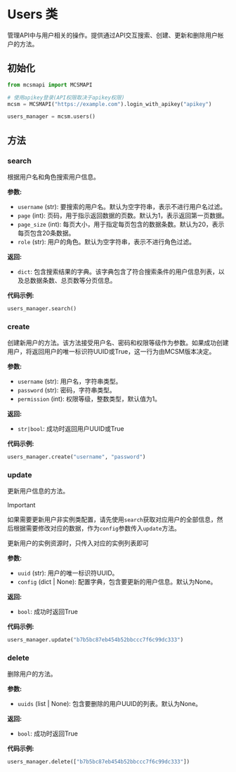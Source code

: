 # Users 类

管理API中与用户相关的操作。提供通过API交互搜索、创建、更新和删除用户帐户的方法。

## 初始化

```python
from mcsmapi import MCSMAPI

# 使用apikey登录(API权限取决于apikey权限)
mcsm = MCSMAPI("https://example.com").login_with_apikey("apikey")

users_manager = mcsm.users()
```

## 方法

### search

根据用户名和角色搜索用户信息。

**参数:**
- `username` (str): 要搜索的用户名。默认为空字符串，表示不进行用户名过滤。
- `page` (int): 页码，用于指示返回数据的页数。默认为1，表示返回第一页数据。
- `page_size` (int): 每页大小，用于指定每页包含的数据条数。默认为20，表示每页包含20条数据。
- `role` (str): 用户的角色。默认为空字符串，表示不进行角色过滤。

**返回:**
- `dict`: 包含搜索结果的字典。该字典包含了符合搜索条件的用户信息列表，以及总数据条数、总页数等分页信息。

**代码示例:**
```python
users_manager.search()
```

### create

创建新用户的方法。该方法接受用户名、密码和权限等级作为参数。如果成功创建用户，将返回用户的唯一标识符UUID或True，这一行为由MCSM版本决定。

**参数:**
- `username` (str): 用户名，字符串类型。
- `password` (str): 密码，字符串类型。
- `permission` (int): 权限等级，整数类型，默认值为1。

**返回:**
- `str|bool`: 成功时返回用户UUID或True

**代码示例:**
```python
users_manager.create("username", "password")
```

### update

更新用户信息的方法。

> [!Important]
> 如果需要更新用户非实例类配置，请先使用`search`获取对应用户的全部信息，然后根据需要修改对应的数据，作为`config`参数传入`update`方法。
>
> 更新用户的实例资源时，只传入对应的实例列表即可

**参数:**
- `uuid` (str): 用户的唯一标识符UUID。
- `config` (dict | None): 配置字典，包含要更新的用户信息。默认为None。

**返回:**
- `bool`: 成功时返回True

**代码示例:**
```python
users_manager.update("b7b5bc87eb454b52bbccc7f6c99dc333")
```

### delete

删除用户的方法。

**参数:**
- `uuids` (list | None): 包含要删除的用户UUID的列表。默认为None。

**返回:**
- `bool`: 成功时返回True

**代码示例:**
```python
users_manager.delete(["b7b5bc87eb454b52bbccc7f6c99dc333"])
```
